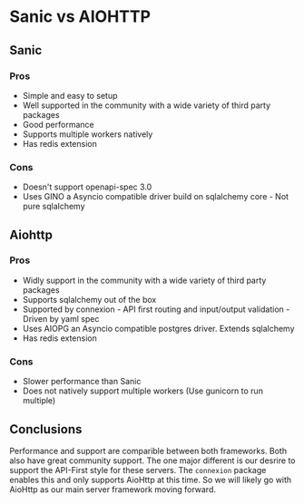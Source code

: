 # Sanic vs AIOHTTP

## Sanic

### Pros

- Simple and easy to setup
- Well supported in the community with a wide variety of third party packages
- Good performance
- Supports multiple workers natively
- Has redis extension

### Cons

- Doesn't support openapi-spec 3.0
- Uses GINO a Asyncio compatible driver build on sqlalchemy core - Not pure sqlalchemy

## Aiohttp

### Pros

- Widly support in the community with a wide variety of third party packages
- Supports sqlalchemy out of the box
- Supported by connexion - API first routing and input/output validation - Driven by yaml spec
- Uses AIOPG an Asyncio compatible postgres driver. Extends sqlalchemy
- Has redis extension

### Cons

- Slower performance than Sanic
- Does not natively support multiple workers (Use gunicorn to run multiple)

## Conclusions

Performance and support are comparible between both frameworks. Both also have great community support. The one major different is our desrire to support the API-First style for these servers. The `connexion` package enables this and only supports AioHttp at this time. So we will likely go with AioHttp as our main server framework moving forward.

